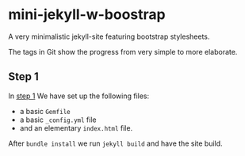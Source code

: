 # mini-jekyll-w-boostrap
A very minimalistic jekyll-site featuring bootstrap stylesheets.

The tags in Git show the progress from very simple to more elaborate.

## Step 1

In [step 1](https://github.com/Harald-LB/mini-jekyll-w-boostrap/tree/step_1)
We have set up the following files:
- a basic `Gemfile`
- a basic `_config.yml` file
- and an elementary `index.html` file. 

After `bundle install` we run `jekyll build` and have the site build.